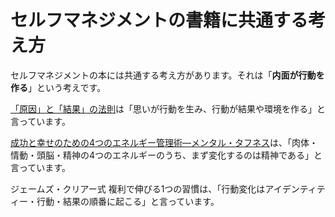 # セルフマネジメントの書籍に共通する考え方

セルフマネジメントの本には共通する考え方があります。それは「**内面が行動を作る**」という考えです。

[「原因」と「結果」の法則](learnings/「原因」と「結果」の法則.md)は「思いが行動を生み、行動が結果や環境を作る」と言っています。

[成功と幸せのための4つのエネルギー管理術―メンタル・タフネス](learnings/成功と幸せのための4つのエネルギー管理術―メンタル・タフネス.md)は、「肉体・情動・頭脳・精神の4つのエネルギーのうち、まず変化するのは精神である」と言っています。

ジェームズ・クリアー式 複利で伸びる1つの習慣は、「行動変化はアイデンティティー・行動・結果の順番に起こる」と言っています。
